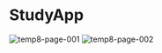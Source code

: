 # StudyApp

![temp8-page-001](https://user-images.githubusercontent.com/25237239/31669126-19ecdfb8-b34c-11e7-8c0a-17b2a4b7e572.jpg)
![temp8-page-002](https://user-images.githubusercontent.com/25237239/31669129-1c29199a-b34c-11e7-87ec-e438e7a98511.jpg)
